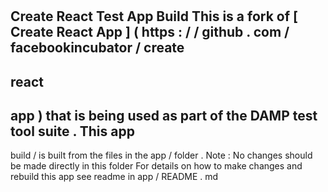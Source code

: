 #
#
Create
React
Test
App
Build
This
is
a
fork
of
[
Create
React
App
]
(
https
:
/
/
github
.
com
/
facebookincubator
/
create
-
react
-
app
)
that
is
being
used
as
part
of
the
DAMP
test
tool
suite
.
This
app
-
build
/
is
built
from
the
files
in
the
app
/
folder
.
Note
:
No
changes
should
be
made
directly
in
this
folder
For
details
on
how
to
make
changes
and
rebuild
this
app
see
readme
in
app
/
README
.
md
